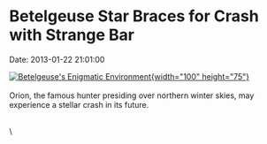 Betelgeuse Star Braces for Crash with Strange Bar
=================================================

Date: 2013-01-22 21:01:00

[![Betelgeuse\'s Enigmatic
Environment](http://www.jpl.nasa.gov/images/herschel/20130122/pia16680-th.jpg){width="100"
height="75"}](http://www.jpl.nasa.gov/news/news.cfm?release=2013-031&rn=news.xml&rst=3666)\
\
Orion, the famous hunter presiding over northern winter skies, may
experience a stellar crash in its future.

\
\
